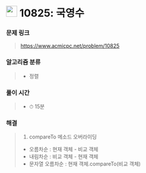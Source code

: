 # <img src="https://static.solved.ac/tier_small/7.svg" width=30> 10825: 국영수

### 문제 링크
> https://www.acmicpc.net/problem/10825

### 알고리즘 분류
>- 정렬

### 풀이 시간
>- ⏱ 15분

### 해결
> 1. compareTo 메소드 오버라이딩
>- 오름차순 : 현재 객체 - 비교 객체
>- 내림차순 : 비교 객체 - 현재 객체
>- 문자열 오름차순 : 현재 객체.compareTo(비교 객체)

